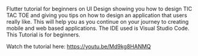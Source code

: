 Flutter tutorial for beginners on UI Design showing you how to design TIC TAC TOE and giving you tips on how to design an application that users really like. This will help you as you continue on your journey to creating mobile and web based applications. The IDE used is Visual Studio Code. This Tutorial is for beginners.

Watch the tutorial here: https://youtu.be/Md9kg8HANMQ
